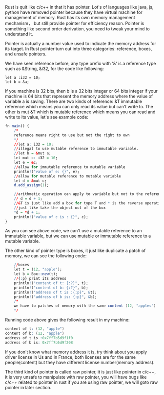 Rust is quit like c/c++ in that it has pointer. Lot's of languages like java, js, python have removed pointer because they have virtual machine for management of memory. Rust has its own memory management mechanism，
but still provide pointer for efficiency reason. Pointer is something like second order derivation, you need to tweak your mind to understand it.

Pointer is actually a number value used to indicate the memory address for its target. In Rust pointer turn out into three categories: reference, boxes, and unsafe pointers.

We have seen reference before, any type prefix with '&' is a reference type such as &String, &i32, for the code like following:
```
let a :i32 = 10;
let b = &a;
```

If you machine is 32 bits, then b is a 32 bits integer or 64 bits integer if your machine is 64 bits that represent the memory address where the value of variable a is saving. There are two kinds of reference:
&T immutable reference which means you can only read its value but can't write to. The other is mut &T which is mutable reference which means you can read and write to its value, let's see example code:
```r
fn main() {
    /*
    reference means right to use but not the right to own
    */
    //let a: i32 = 10;
    //illegal to use mutable reference to immutable variable.
    //let b = &mut a;
    let mut c: i32 = 10;
    let e = &c;
    //allow for immutable reference to mutable variable
    println!("value of e: {}", e);
    //allow for mutable reference to mutable variable
    let d = &mut c;
    d.add_assign(1);

    //arithmetic operation can apply to variable but not to the reference
    // d = d + 1;
    //&T is just like add a box for type T and * is the reverse operation
    //just like take the object out of the box
    *d = *d + 1;
    println!("value of c is : {}", c);
}
```
As you can see above code, we can't use a mutable reference to an immutable variable, but we can use mutable or immutable reference to a mutable variable.

The other kind of pointer type is boxes, it just like duplicate a patch of memory, we can see the following code:
```r
    //boxes
    let t = (12, "apple");
    let b = Box::new(t);
    //{:p} print its address
    println!("content of t: {:?}", t);
    println!("content of b: {:?}", b);
    println!("address of t is :{:p}", &t);
    println!("address of b is: {:p}", &b);
    /*
    we have to patches of memory with the same content (12, "apples")
    */
```
Running code above gives the following result in my machine:
```r
content of t: (12, "apple")
content of b: (12, "apple")
address of t is :0x7ff7b5d9f1f0
address of b is: 0x7ff7b5d9f208
```
If you don't know what memory address it is, try think about you apply driver license in Us and in France, both licenses are for the same people(content) but they have different license number(memory address).

The third kind of pointer is called raw pointer, it is just like pointer in c/c++, it is very unsafe to manipulate with raw pointer, you will have bugs like c/c++ related to pointer in rust 
if you are using raw pointer, we will goto raw pointer in later section.

